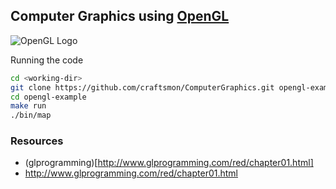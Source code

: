 ## Computer Graphics using [OpenGL]()

![OpenGL Logo](https://www.opengl.org/img/opengl_logo.png "OpenGL")

Running the code

```bash
cd <working-dir>
git clone https://github.com/craftsmon/ComputerGraphics.git opengl-example
cd opengl-example
make run
./bin/map
```

### Resources
* (glprogramming)[http://www.glprogramming.com/red/chapter01.html]
* http://www.glprogramming.com/red/chapter01.html
